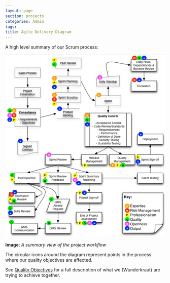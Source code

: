 ```yaml
---
layout: page
section: projects
categories: Admin
tags:
title: Agile Delivery Diagram
---
```


A high level summary of our Scrum process:

![image](/public/images/project-workflow.png)

**Image**: <i>A summary view of the project workflow</i>

The circular icons around the diagram represent points in the process where our quality objectives are affected.

See [Quality Objectives](/working-at-wunderkraut/quality-management/quality-objectives/) for a full description of what we (Wunderkraut) are trying to achieve together.

